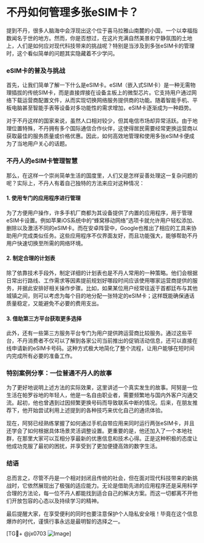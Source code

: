 # 不丹如何管理多张eSIM卡？

提到不丹，很多人脑海中会浮现出这个位于喜马拉雅山南麓的小国，一个以幸福指数闻名于世的地方。然而，你是否想过，在这片充满自然美景和宁静氛围的土地上，人们是如何应对现代科技带来的挑战呢？特别是当涉及到多张eSIM卡的管理时，这个看似简单的问题其实隐藏着不少学问。

### eSIM卡的普及与挑战

首先，让我们简单了解一下什么是eSIM卡。eSIM（嵌入式SIM卡）是一种无需物理插拔的传统SIM卡，而是直接焊接在设备主板上的微型芯片。它支持用户通过网络下载运营商配置文件，从而实现切换网络服务提供商的功能。随着智能手机、平板电脑甚至智能手表等设备对多功能性的需求增加，eSIM卡逐渐成为一种趋势。

对于不丹这样的国家来说，虽然人口相对较少，但其电信市场却异常活跃。由于地理位置特殊，不丹拥有多个国际通信合作伙伴，这使得居民需要经常更换运营商以获取最佳的服务质量或价格优惠。因此，如何高效地管理和使用多张eSIM卡便成为了当地用户关心的话题。

### 不丹人的eSIM卡管理智慧

那么，在这样一个崇尚简单生活的国度里，人们又是怎样妥善处理这一复杂问题的呢？实际上，不丹人有着自己独特的方法来应对这种情况：

#### 1. 使用专门的应用程序进行管理
为了方便用户操作，许多手机厂商都为其设备提供了内置的应用程序，用于管理eSIM卡设置。例如苹果iOS系统中的“蜂窝移动网络”选项卡就允许用户轻松添加、删除以及激活不同的eSIM卡。而在安卓阵营中，Google也推出了相应的工具来协助用户完成类似任务。这些应用程序不仅界面友好，而且功能强大，能够帮助不丹用户快速切换至所需的网络环境。

#### 2. 制定合理的计划表
除了依靠技术手段外，制定详细的计划表也是不丹人常用的一种策略。他们会根据日常出行路线、工作需求等因素提前规划好哪段时间应该使用哪家运营商提供的服务，并据此安排好相关操作步骤。比如，如果某位用户经常往返于首都廷布与其他城镇之间，则可以考虑为每个目的地分配一张特定的eSIM卡；这样既能确保通话质量稳定，又能避免不必要的费用支出。

#### 3. 借助第三方平台获取更多选择
此外，还有一些第三方服务平台专门为用户提供跨运营商比较服务。通过这些平台，不丹消费者不仅可以了解到各家公司当前推出的促销活动信息，还可以直接在线申请新的eSIM卡号码。这种方式极大地简化了整个流程，让用户能够在短时间内完成所有必要的准备工作。

### 特别案例分享：一位普通不丹人的故事

为了更好地说明上述方法的实际效果，这里讲述一个真实发生的故事。阿努是一位生活在帕罗谷地的年轻人，他是一名自由职业者，需要频繁地与国内外客户沟通交流。起初，他也曾遇到过因频繁更换号码而导致联系中断的情况。后来，在朋友推荐下，他开始尝试利用上述提到的各种技巧来优化自己的通讯体验。

现在，阿努已经熟练掌握了如何通过手机自带应用来同时运行两张eSIM卡，并且还学会了如何根据具体场景灵活调整设置。更重要的是，他还加入了一个本地社群，在那里大家可以互相分享最新的优惠信息和技术心得。正是这种积极的态度让他成功克服了最初的困扰，并享受到了更加便捷高效的数字生活。

### 结语

总而言之，尽管不丹是一个相对封闭且传统的社会，但在面对现代科技带来的新挑战时，它依然展现出了极强的适应能力。无论是借助先进的应用程序还是采用科学合理的方法论，每一位不丹人都能找到适合自己的解决方案。而这一切都离不开他们开放包容的心态以及持续学习的精神。

最后提醒大家，在享受便利的同时也要注意保护个人隐私安全哦！毕竟在这个信息爆炸的时代，谨慎行事永远是最明智的选择之一。

[TG💪+ @jx0703 ![Image](https://github.com/user-attachments/assets/dbca1d08-cadb-493c-b0ec-ad6f7a83f270)]